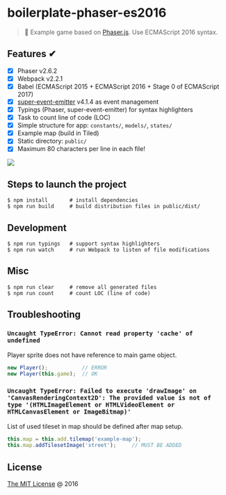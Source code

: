 # boilerplate-phaser-es2016

> :fork_and_knife: Example game based on [Phaser.js](http://phaser.io). Use 
ECMAScript 2016 syntax.

## Features &#x2714;

* [x] Phaser v2.6.2
* [x] Webpack v2.2.1
* [x] Babel (ECMAScript 2015 + ECMAScript 2016 + Stage 0 of ECMAScript 2017)
* [x] [super-event-emitter](http://github.com/piecioshka/super-event-emitter)
 v4.1.4 as event management
* [x] Typings (Phaser, super-event-emitter) for syntax highlighters
* [x] Task to count line of code (LOC)
* [x] Simple structure for app: `constants/`, `models/`, `states/`
* [x] Example map (build in Tiled)
* [x] Static directory: `public/`
* [x] Maximum 80 characters per line in each file! 

![](./screenshots.png)

## Steps to launch the project

```
$ npm install       # install dependencies
$ npm run build     # build distribution files in public/dist/
```

## Development

```
$ npm run typings   # support syntax highlighters
$ npm run watch     # run Webpack to listen of file modifications
```

## Misc

```
$ npm run clear     # remove all generated files
$ npm run count     # count LOC (line of code)
```

## Troubleshooting

### `Uncaught TypeError: Cannot read property 'cache' of undefined`

Player sprite does not have reference to main game object.

```javascript
new Player();           // ERROR
new Player(this.game);  // OK
```

### `Uncaught TypeError: Failed to execute 'drawImage' on 'CanvasRenderingContext2D': The provided value is not of type '(HTMLImageElement or HTMLVideoElement or HTMLCanvasElement or ImageBitmap)'`

List of used tileset in map should be defined after map setup.

```javascript
this.map = this.add.tilemap('example-map');
this.map.addTilesetImage('street');     // MUST BE ADDED
```

## License

[The MIT License](http://piecioshka.mit-license.org) @ 2016
